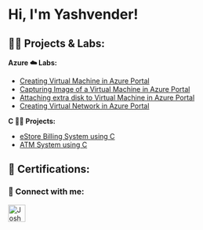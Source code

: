 <h1>Hi, I'm Yashvender! </h1>

<h2>👨‍💻 Projects & Labs:</h2>

<b>Azure ☁️ Labs:</b>
- [Creating Virtual Machine in Azure Portal](https://github.com/yposwal2/Creating-VM-On-Azure)
- [Capturing Image of a Virtual Machine in Azure Portal](https://github.com/yposwal2/Capturing-Image-of-VM-on-Azure)
- [Attaching extra disk to Virtual Machine in Azure Portal](https://github.com/yposwal2/Attaching-extra-disk-to-VM-in-Azure)
- [Creating Virtual Network in Azure Portal](https://github.com/yposwal2/Creating-VN-On-Azure)

<b>C 🧑‍💻 Projects:</b>
- [eStore Billing System using C](https://github.com/yposwal2/eStore-Billing-System-Using-C)
- [ATM System using C](https://github.com/yposwal2/Cashmaster-ATM-System-Using-C)


<h2>📜 Certifications:</h2>


<h3> 🤳 Connect with me:</h3>

[<img align="left" alt="JoshMadakor | LinkedIn" width="35px" src="https://i.imgur.com/OPcfust.jpg" />][linkedin]

[linkedin]: https://www.linkedin.com/in/yashvender-poswal-726841252/
